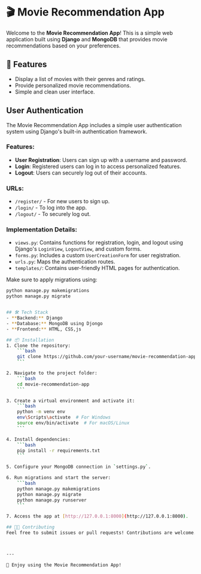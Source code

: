 # 🎬 Movie Recommendation App

Welcome to the **Movie Recommendation App**! This is a simple web application built using **Django** and **MongoDB** that provides movie recommendations based on your preferences.

## 🚀 Features
- Display a list of movies with their genres and ratings.
- Provide personalized movie recommendations.
- Simple and clean user interface.

## User Authentication

The Movie Recommendation App includes a simple user authentication system using Django's built-in authentication framework.

### Features:
- **User Registration**: Users can sign up with a username and password.
- **Login**: Registered users can log in to access personalized features.
- **Logout**: Users can securely log out of their accounts.

### URLs:
- `/register/` - For new users to sign up.
- `/login/` - To log into the app.
- `/logout/` - To securely log out.

### Implementation Details:
- `views.py`: Contains functions for registration, login, and logout using Django's `LoginView`, `LogoutView`, and custom forms.
- `forms.py`: Includes a custom `UserCreationForm` for user registration.
- `urls.py`: Maps the authentication routes.
- `templates/`: Contains user-friendly HTML pages for authentication.

Make sure to apply migrations using:
```bash
python manage.py makemigrations
python manage.py migrate


## 🛠️ Tech Stack
- **Backend:** Django
- **Database:** MongoDB using Djongo
- **Frontend:** HTML, CSS,js

## 📦 Installation
1. Clone the repository:
    ```bash
    git clone https://github.com/your-username/movie-recommendation-app.git
    ```

2. Navigate to the project folder:
    ```bash
    cd movie-recommendation-app
    ```

3. Create a virtual environment and activate it:
    ```bash
    python -m venv env
    env\Scripts\activate  # For Windows
    source env/bin/activate  # For macOS/Linux
    ```

4. Install dependencies:
    ```bash
    pip install -r requirements.txt
    ```

5. Configure your MongoDB connection in `settings.py`.

6. Run migrations and start the server:
    ```bash
    python manage.py makemigrations
    python manage.py migrate
    python manage.py runserver
    ```

7. Access the app at [http://127.0.0.1:8000](http://127.0.0.1:8000).

## 🧑‍💻 Contributing
Feel free to submit issues or pull requests! Contributions are welcome.



---

🎉 Enjoy using the Movie Recommendation App!

